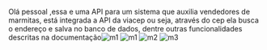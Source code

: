 Olá pessoal ,essa e uma API para um sistema que auxilia vendedores de marmitas, está integrada a API da viacep ou seja,
através do cep ela busca o endereço e salva no banco de dados, dentre outras funcionalidades descritas na documentação![m1](https://github.com/user-attachments/assets/e84312a0-a344-4108-940a-0f35c8ed0348)
![m1](https://github.com/user-attachments/assets/d89ef0bc-aba2-4abb-bafc-3e99364fc019)
![m2](https://github.com/user-attachments/assets/f7d3d248-1f78-476a-9504-591452551b22)
![m3](https://github.com/user-attachments/assets/2e164f99-b3c8-46d9-b81b-93e678e53f05)
